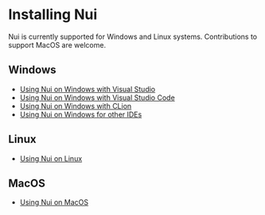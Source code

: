 # Installing Nui

Nui is currently supported for Windows and Linux systems.
Contributions to support MacOS are welcome.

## Windows
- [Using Nui on Windows with Visual Studio](/docs/getting_started/installation_windows#using-visual-studio-2022)
- [Using Nui on Windows with Visual Studio Code](/docs/getting_started/installation_windows#using-visual-studio-code)
- [Using Nui on Windows with CLion](/docs/getting_started/installation_windows#using-clion)
- [Using Nui on Windows for other IDEs](/docs/getting_started/installation_windows#using-msys2)

## Linux
- [Using Nui on Linux](/docs/getting_started/installation_linux)

## MacOS
- [Using Nui on MacOS](/docs/getting_started/installation_macos)

